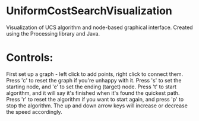 # UniformCostSearchVisualization
Visualization of UCS algorithm and node-based graphical interface. Created using the Processing library and Java.

# Controls: 
First set up a graph - left click to add points, right click to connect them. Press 'c' to reset the graph if you're unhappy with it. Press 's' to set the starting node, and 'e' to set the ending (target) node. Press 't' to start algorithm, and it will say it's finished when it's found the quickest path. Press 'r' to reset the algorithm if you want to start again, and press 'p' to stop the algorithm. The up and down arrow keys will increase or decrease the speed accordingly.
